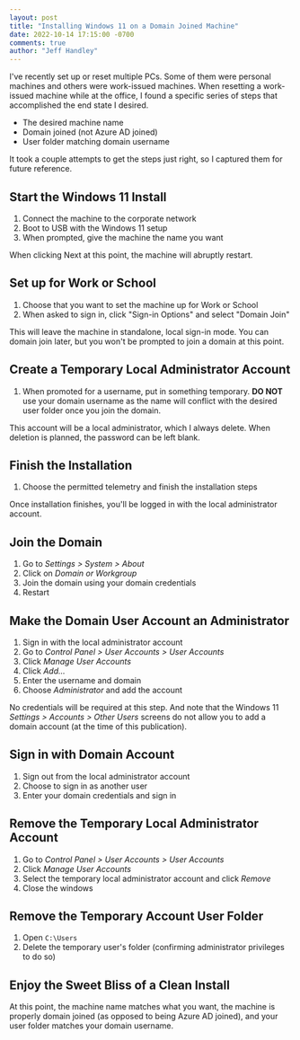 ```yaml
---
layout: post
title: "Installing Windows 11 on a Domain Joined Machine"
date: 2022-10-14 17:15:00 -0700
comments: true
author: "Jeff Handley"
---
```


I've recently set up or reset multiple PCs. Some of them were personal machines and others were work-issued machines. When resetting a work-issued machine while at the office, I found a specific series of steps that accomplished the end state I desired.

- The desired machine name
- Domain joined (not Azure AD joined)
- User folder matching domain username

It took a couple attempts to get the steps just right, so I captured them for future reference.

## Start the Windows 11 Install

1. Connect the machine to the corporate network
2. Boot to USB with the Windows 11 setup
3. When prompted, give the machine the name you want

When clicking Next at this point, the machine will abruptly restart.

## Set up for Work or School

1. Choose that you want to set the machine up for Work or School
2. When asked to sign in, click "Sign-in Options" and select "Domain Join"

This will leave the machine in standalone, local sign-in mode. You can domain join later, but you won't be prompted to join a domain at this point.

## Create a Temporary Local Administrator Account

1. When promoted for a username, put in something temporary. **DO NOT** use your domain username as the name will conflict with the desired user folder once you join the domain.

This account will be a local administrator, which I always delete. When deletion is planned, the password can be left blank.

## Finish the Installation

1. Choose the permitted telemetry and finish the installation steps

Once installation finishes, you'll be logged in with the local administrator account.

## Join the Domain

1. Go to *Settings > System > About*
2. Click on *Domain or Workgroup*
3. Join the domain using your domain credentials
4. Restart

## Make the Domain User Account an Administrator

1. Sign in with the local administrator account
2. Go to *Control Panel > User Accounts > User Accounts*
3. Click *Manage User Accounts*
4. Click *Add...*
5. Enter the username and domain
6. Choose *Administrator* and add the account

No credentials will be required at this step. And note that the Windows 11 *Settings > Accounts > Other Users* screens do not allow you to add a domain account (at the time of this publication).

## Sign in with Domain Account

1. Sign out from the local administrator account
2. Choose to sign in as another user
3. Enter your domain credentials and sign in

## Remove the Temporary Local Administrator Account

1. Go to *Control Panel > User Accounts > User Accounts*
2. Click *Manage User Accounts*
3. Select the temporary local administrator account and click *Remove*
4. Close the windows

## Remove the Temporary Account User Folder

1. Open `C:\Users`
2. Delete the temporary user's folder (confirming administrator privileges to do so)

## Enjoy the Sweet Bliss of a Clean Install

At this point, the machine name matches what you want, the machine is properly domain joined (as opposed to being Azure AD joined), and your user folder matches your domain username.
